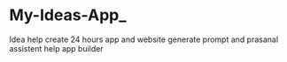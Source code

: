 # My-Ideas-App_
Idea help create 24 hours app and website generate prompt and prasanal assistent help app builder 
